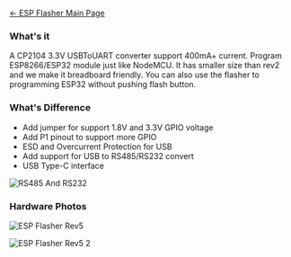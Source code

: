 [← ESP Flasher Main Page](ESP_Flasher.md)

### What's it

A CP2104 3.3V USBToUART converter support 400mA+ current. Program
ESP8266/ESP32 module just like NodeMCU. It has smaller size than rev2
and we make it breadboard friendly. You can also use the flasher to
programming ESP32 without pushing flash button.

### What's Difference

* Add jumper for support 1.8V and 3.3V GPIO voltage
* Add P1 pinout to support more GPIO
* ESD and Overcurrent Protection for USB 
* Add support for USB to RS485/RS232 convert
* USB Type-C interface

![RS485 And RS232](https://i1.aprbrother.com/cp2014-rs485-rs232.png)

### Hardware Photos

![ESP Flasher Rev5](https://i1.aprbrother.com/esp-flasher-rev5-1.png-320.jpg)

![ESP Flasher Rev5 2](https://i1.aprbrother.com/esp-flasher-rev5-2.png-320.jpg)


